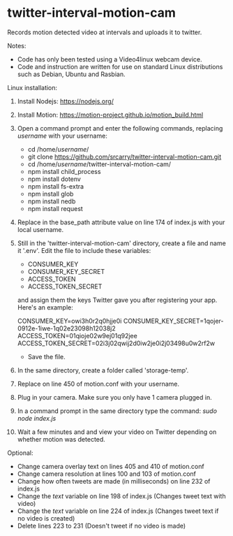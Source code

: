 # twitter-interval-motion-cam
Records motion detected video at intervals and uploads it to twitter.

Notes: 
  - Code has only been tested using a Video4linux webcam device.
  - Code and instruction are written for use on standard Linux distributions such as Debian, Ubuntu and Rasbian.

Linux installation:

1. Install Nodejs: https://nodejs.org/

2. Install Motion: https://motion-project.github.io/motion_build.html

3. Open a command prompt and enter the following commands, replacing *username* with your username:
    - cd /home/*username*/
    - git clone https://github.com/srcarry/twitter-interval-motion-cam.git
    - cd /home/*username*/twitter-interval-motion-cam/
    - npm install child_process
    - npm install dotenv
    - npm install fs-extra
    - npm install glob
    - npm install nedb
    - npm install request
  
4. Replace *<username>* in the base_path attribute value on line 174 of index.js with your local username.

5. Still in the 'twitter-interval-motion-cam' directory, create a file and name it '.env'. Edit the file to include these variables: 
    - CONSUMER_KEY 
    - CONSUMER_KEY_SECRET
    - ACCESS_TOKEN
    - ACCESS_TOKEN_SECRET
  
    and assign them the keys Twitter gave you after registering your app. Here's an example:

    CONSUMER_KEY=owi3h0r2q0hjje0i
    CONSUMER_KEY_SECRET=1qojer-0912e-1iwe-1q02e23098h12038j2
    ACCESS_TOKEN=01qioje02w9ej01q92jee
    ACCESS_TOKEN_SECRET=02i3j02qwij2d0iw2je0i2j03498u0w2rf2w

    - Save the file.

6. In the same directory, create a folder called 'storage-temp'.

7. Replace *<username>* on line 450 of motion.conf with your username.
  
8. Plug in your camera. Make sure you only have 1 camera plugged in.
  
9. In a command prompt in the same directory type the command: *sudo node index.js*

10. Wait a few minutes and and view your video on Twitter depending on whether motion was detected.

Optional:
  - Change camera overlay text on lines 405 and 410 of motion.conf
  - Change camera resolution at lines 100 and 103 of motion.conf
  - Change how often tweets are made (in milliseconds) on line 232 of index.js
  - Change the *text* variable on line 198 of index.js (Changes tweet text with video)
  - Change the *text* variable on line 224 of index.js (Changes tweet text if no video is created)
  - Delete lines 223 to 231 (Doesn't tweet if no video is made)
